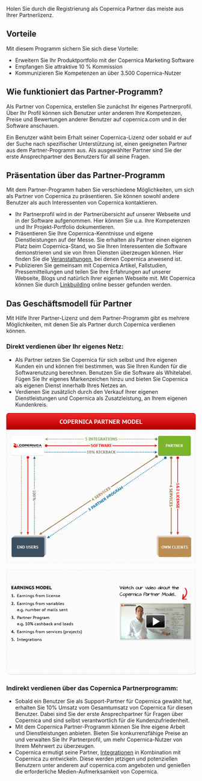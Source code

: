 Holen Sie durch die Registrierung als Copernica Partner das meiste aus
Ihrer Partnerlizenz.

Vorteile
--------

Mit diesem Programm sichern Sie sich diese Vorteile:

-   Erweitern Sie Ihr Produktportfolio mit der Copernica Marketing
    Software
-   Empfangen Sie attraktive 10 % Kommission
-   Kommunizieren Sie Kompetenzen an über 3.500 Copernica-Nutzer

Wie funktioniert das Partner-Programm?
--------------------------------------

Als Partner von Copernica, erstellen Sie zunächst Ihr eigenes
Partnerprofil. Über Ihr Profil können sich Benutzer unter anderem Ihre
Kompetenzen, Preise und Bewertungen anderer Benutzer auf copernica.com
und in der Software anschauen.

Ein Benutzer wählt beim Erhalt seiner Copernica-Lizenz oder sobald er
auf der Suche nach spezifischer Unterstützung ist, einen geeigneten
Partner aus dem Partner-Programm aus. Als ausgewählter Partner sind Sie
der erste Ansprechpartner des Benutzers für all seine Fragen.

Präsentation über das Partner-Programm
--------------------------------------

Mit dem Partner-Programm haben Sie verschiedene Möglichkeiten, um sich
als Partner von Copernica zu präsentieren. Sie können sowohl andere
Benutzer als auch Interessenten von Copernica kontaktieren.

-   Ihr Partnerprofil wird in der Partnerübersicht auf unserer Webseite
    und in der Software aufgenommen. Hier können Sie u.a. Ihre
    Kompetenzen und Ihr Projekt-Portfolio dokumentieren.
-   Präsentieren Sie Ihre Copernica-Kenntnisse und eigene
    Dienstleistungen auf der Messe. Sie erhalten als Partner einen
    eigenen Platz beim Copernica-Stand, wo Sie Ihren Interessenten die
    Software demonstrieren und sie von Ihren Diensten überzeugen können.
    Hier finden Sie die [Veranstaltungen](./events.md "Veranstaltungen von Copernica"),
    bei denen Copernica anwesend ist.
-   Publizieren Sie gemeinsam mit Copernica Artikel, Fallstudien,
    Pressemitteilungen und teilen Sie Ihre Erfahrungen auf unserer
    Webseite, Blogs und natürlich Ihrer eigenen Webseite mit. Mit
    Copernica können Sie durch
    [Linkbuilding](./media-resources.md "Linkbuilding") online
    besser gefunden werden.

Das Geschäftsmodell für Partner
-------------------------------

Mit Hilfe Ihrer Partner-Lizenz und dem Partner-Programm gibt es mehrere
Möglichkeiten, mit denen Sie als Partner durch Copernica verdienen
können.

### Direkt verdienen über Ihr eigenes Netz:

-   Als Partner setzen Sie Copernica für sich selbst und Ihre eigenen
    Kunden ein und können frei bestimmen, was Sie Ihren Kunden für die
    Softwarenutzung berechnen. Benutzen Sie die Software als Whitelabel.
    Fügen Sie Ihr eigenes Markenzeichen hinzu und bieten Sie Copernica
    als eigenen Dienst innerhalb Ihres Netzes an.
-   Verdienen Sie zusätzlich durch den Verkauf Ihrer eigenen
    Dienstleistungen und Copernica als Zusatzleistung, an Ihrem eigenen
    Kundenkreis.

![Copernica partner model](../images/en-partner-model-model.png)

![Copernica partner model](../images/en-partner-model-video.png)

### Indirekt verdienen über das Copernica Partnerprogramm:

-   Sobald ein Benutzer Sie als Support-Partner für Copernica gewählt
    hat, erhalten Sie 10% Umsatz vom Gesamtumsatz von Copernica für
    diesen Benutzer. Dabei sind Sie der erste Ansprechpartner für Fragen
    über Copernica und sind selbst verantwortlich für die
    Kundenzufriedenheit.
-   Mit dem Copernica Partner-Programm können Sie Ihre eigene Arbeit und
    Dienstleistungen anbieten. Bieten Sie konkurrenzfähige Preise an und
    verwalten Sie Ihr Partnerprofil, um mehr Copernica-Nutzer von Ihrem
    Mehrwert zu überzeugen.
-   Copernica ermutigt seine Partner,
    [Integrationen](./integrations.md "Integrationen")
    in Kombination mit Copernica zu entwickeln. Diese werden jetzigen
    und potenziellen Benutzern unter anderem auf copernica.com angeboten
    und genießen die erforderliche Medien-Aufmerksamkeit von Copernica.

